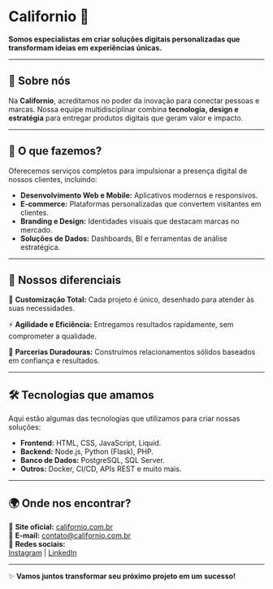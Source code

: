 # Californio 🌴

**Somos especialistas em criar soluções digitais personalizadas que transformam ideias em experiências únicas.**

---

## 🌟 Sobre nós

Na **Californio**, acreditamos no poder da inovação para conectar pessoas e marcas. Nossa equipe multidisciplinar combina **tecnologia, design e estratégia** para entregar produtos digitais que geram valor e impacto.

---

## 🚀 O que fazemos?

Oferecemos serviços completos para impulsionar a presença digital de nossos clientes, incluindo:

- **Desenvolvimento Web e Mobile:** Aplicativos modernos e responsivos.
- **E-commerce:** Plataformas personalizadas que convertem visitantes em clientes.
- **Branding e Design:** Identidades visuais que destacam marcas no mercado.
- **Soluções de Dados:** Dashboards, BI e ferramentas de análise estratégica.

---

## 🎨 Nossos diferenciais

🔑 **Customização Total:** Cada projeto é único, desenhado para atender às suas necessidades.

⚡ **Agilidade e Eficiência:** Entregamos resultados rapidamente, sem comprometer a qualidade.

🤝 **Parcerias Duradouras:** Construímos relacionamentos sólidos baseados em confiança e resultados.

---

## 🛠 Tecnologias que amamos

Aqui estão algumas das tecnologias que utilizamos para criar nossas soluções:

- **Frontend:** HTML, CSS, JavaScript, Liquid.
- **Backend:** Node.js, Python (Flask), PHP.
- **Banco de Dados:** PostgreSQL, SQL Server.
- **Outros:** Docker, CI/CD, APIs REST e muito mais.

---

## 🌍 Onde nos encontrar?

📍 **Site oficial:** [californio.com.br](https://www.californio.com.br/)  
📧 **E-mail:** contato@californio.com.br  
📱 **Redes sociais:**  
[Instagram](https://www.instagram.com/californio) | [LinkedIn](https://www.linkedin.com/company/californio)

---

✨ **Vamos juntos transformar seu próximo projeto em um sucesso!**
